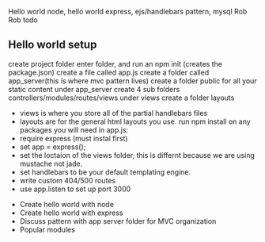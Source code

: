 Hello world node, hello world express, ejs/handlebars
pattern, mysql
Rob
Rob
todo


## Hello world setup
create project folder
enter folder, and run an npm init (creates the package.json)
create a file called app.js
create a folder called app_server(this is where mvc pattern lives)
create a folder public for all your static content
under app_server create 4 sub folders controllers/modules/routes/views
under views create a folder layouts
  - views is where you store all of the partial handlebars files
  - layouts are for the general html layouts you use.
run npm install on any packages you will need
in app.js:
  - require express (must instal first)
  - set app = express();
  - set the loctaion of the views folder, this is differnt because we are using mustache not jade.
  - set handlebars to be your default templating engine.
  - write custom 404/500 routes
  - use app.listen to set up port 3000

* Create hello world with node
* Create hello world with express
* Discuss pattern with app server folder for MVC organization
* Popular modules
